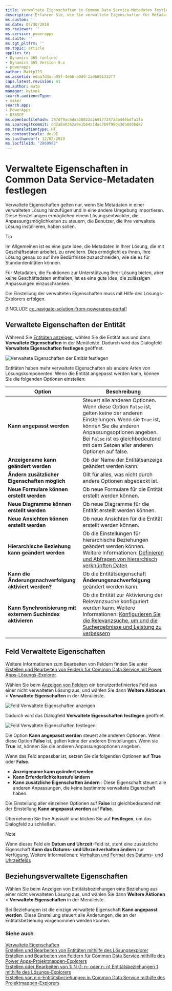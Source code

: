 ```yaml
---
title: Verwaltete Eigenschaften in Common Data Service-Metadaten festlegen | Microsoft-Dokumentation
description: Erfahren Sie, wie Sie verwaltete Eigenschaften für Metadatenelemente in einer Lösung festlegen können.
ms.custom: ''
ms.date: 05/30/2018
ms.reviewer: ''
ms.service: powerapps
ms.suite: ''
ms.tgt_pltfrm: ''
ms.topic: article
applies_to:
- Dynamics 365 (online)
- Dynamics 365 Version 9.x
- powerapps
author: Mattp123
ms.assetid: edaa7d4a-a95f-4d66-a9d9-2ad6051332f7
caps.latest.revision: 41
ms.author: matp
manager: kvivek
search.audienceType:
- maker
search.app:
- PowerApps
- D365CE
ms.openlocfilehash: 287df9ac6daa38022a269177247a5b446bdfa1fa
ms.sourcegitcommit: dd2a8a0362a8e1b64a1dac7b9f98d43da8d0bd87
ms.translationtype: HT
ms.contentlocale: de-DE
ms.lasthandoff: 12/02/2019
ms.locfileid: "2869982"
---
```

# <a name="set-managed-properties-in-common-data-service-metadata"></a>Verwaltete Eigenschaften in Common Data Service-Metadaten festlegen 

Verwaltete Eigenschaften gelten nur, wenn Sie Metadaten in einer verwalteten Lösung hinzufügen und in eine andere Umgebung importieren. Diese Einstellungen ermöglichen einem Lösungsentwickler, die Anpassungsmöglichkeiten zu steuern, die Benutzer, die ihre verwaltete Lösung installieren, haben sollen. 

> [!TIP]
> Im Allgemeinen ist es eine gute Idee, die Metadaten in Ihrer Lösung, die mit Geschäftsdaten arbeitet, zu erweitern. Dies ermöglicht es ihnen, Ihre Lösung genau so auf ihre Bedürfnisse zuzuschneiden, wie sie es für Standardentitäten können.
>
>Für Metadaten, die Funktionen zur Unterstützung Ihrer Lösung bieten, aber keine Geschäftsdaten enthalten, ist es eine gute Idee, die zulässigen Anpassungen einzuschränken.

Die Einstellung der verwalteten Eigenschaften muss mit Hilfe des Lösungs-Explorers erfolgen.

[!INCLUDE [cc_navigate-solution-from-powerapps-portal](../../includes/cc_navigate-solution-from-powerapps-portal.md)]

## <a name="entity-managed-properties"></a>Verwaltete Eigenschaften der Entität

Während Sie [Entitäten anzeigen](create-edit-entities-solution-explorer.md#view-entities), wählen Sie die Entität aus und dann **Verwaltete Eigenschaften** in der Menüleiste.  Dadurch wird das Dialogfeld **Verwaltete Eigenschaften festlegen** geöffnet.

![Verwaltete Eigenschaften der Entität festlegen](media/set-managed-properties.png)
  
Entitäten haben mehr verwaltete Eigenschaften als andere Arten von Lösungskomponenten. Wenn die Entität angepasst werden kann, können Sie die folgenden Optionen einstellen:  

|Option|Beschreibung|
|--|--|
|**Kann angepasst werden** |Steuert alle anderen Optionen. Wenn diese Option `False` ist, gelten keine der anderen Einstellungen. Wenn sie `True` ist, können Sie die anderen Anpassungsoptionen angeben. Bei `False` ist es gleichbedeutend mit dem Setzen aller anderen Optionen auf false.|
|**Anzeigename kann geändert werden**|Ob der Name der Entitätsanzeige geändert werden kann.|
|**Ändern zusätzlicher Eigenschaften möglich** |Gilt für alles, was nicht durch andere Optionen abgedeckt ist.|
|**Neue Formulare können erstellt werden**|Ob neue Formulare für die Entität erstellt werden können.|
|**Neue Diagramme können erstellt werden**|Ob neue Diagramme für die Entität erstellt werden können.|
|**Neue Ansichten können erstellt werden** |Ob neue Ansichten für die Entität erstellt werden können.|
|**Hierarchische Beziehung kann geändert werden**|Ob die Einstellungen für hierarchische Beziehungen geändert werden können. Weitere Informationen: [Definieren und Abfragen von hierarchisch verknüpften Daten](define-query-hierarchical-data.md)|
|**Kann die Änderungsnachverfolgung aktiviert werden?** |Ob die Entitätseigenschaft **Änderungsnachverfolgung** geändert werden kann.|
|**Kann Synchronisierung mit externem Suchindex aktivieren** |Ob die Entität zur Aktivierung der Relevanzsuche konfiguriert werden kann. Weitere Informationen: [Konfigurieren Sie die Relevanzsuche, um und die Suchergebnisse und Leistung zu verbessern](/dynamics365/customer-engagement/admin/configure-relevance-search-organization) |

## <a name="field-managed-properties"></a>Feld Verwaltete Eigenschaften

Weitere Informationen zum Bearbeiten von Feldern finden Sie unter [Erstellen und Bearbeiten von Feldern für Common Data Service mit Power Apps-Lösungs-Explorer](create-edit-field-solution-explorer.md).

Wählen Sie beim [Anzeigen von Feldern](create-edit-field-solution-explorer.md#view-fields) ein benutzerdefiniertes Feld aus einer nicht verwalteten Lösung aus, und wählen Sie dann **Weitere Aktionen** >  **Verwaltete Eigenschaften** in der Menüleiste.

![Feld Verwaltete Eigenschaften anzeigen](media/view-field-managed-properties-solution-explorer.png)  
  
Dadurch wird das Dialogfeld **Verwaltete Eigenschaften festlegen** geöffnet.

![Feld Verwaltete Eigenschaften festlegen](media/set-field-managed-property.png)

Die Option **Kann angepasst werden** steuert alle anderen Optionen. Wenn diese Option **False** ist, gelten keine der anderen Einstellungen. Wenn sie **True** ist, können Sie die anderen Anpassungsoptionen angeben.  
  
Wenn das Feld anpassbar ist, setzen Sie die folgenden Optionen auf **True** oder **False**.  
  
- **Anzeigename kann geändert werden**
- **Kann Erforderlichkeitsstufe ändern** 
- **Kann zusätzliche Eigenschaften ändern** : Diese Eigenschaft steuert alle anderen Anpassungen, die keine bestimmte verwaltete Eigenschaft haben.

Die Einstellung aller einzelnen Optionen auf **False** ist gleichbedeutend mit der Einstellung **Kann angepasst werden** auf **False**.  

Übernehmen Sie Ihre Auswahl und klicken Sie auf **Festlegen**, um das Dialogfeld zu schließen.

> [!NOTE]
> Wenn dieses Feld ein **Datum und Uhrzeit**-Feld ist, steht eine zusätzliche Eigenschaft **Kann das Datums- und Uhrzeitverhalten ändern** zur Verfügung. Weitere Informationen: [Verhalten und Format des Datums- und Uhrzeitfelds](behavior-format-date-time-field.md)

## <a name="relationship-managed-properties"></a>Beziehungsverwaltete Eigenschaften

Wählen Sie beim Anzeigen von Entitätsbeziehungen eine Beziehung aus einer nicht verwalteten Lösung aus, und wählen Sie dann **Weitere Aktionen** > **Verwaltete Eigenschaften** in der Menüleiste.
  
Bei Beziehungen ist die einzige verwaltete Eigenschaft **Kann angepasst werden**. Diese Einstellung steuert alle Änderungen, die an der Entitätsbeziehung vorgenommen werden können. 


### <a name="see-also"></a>Siehe auch

[Verwaltete Eigenschaften](solutions-overview.md#managed-properties)<br />
[Erstellen und Bearbeiten von Entitäten mithilfe des Lösungsexplorer](create-edit-entities-solution-explorer.md)<br />
[Erstellen und Bearbeiten von Feldern für Common Data Service mithilfe des Power Apps-Projektmappen-Explorers](create-edit-field-solution-explorer.md)<br />
[Erstellen oder Bearbeiten von 1: N (1: n- oder n: n) Entitätsbeziehungen 1 mithilfe des Lösungs-Explorers](create-edit-1n-relationships-solution-explorer.md)<br />
[Erstellen von n:n-Entitätsbeziehungen in Common Data Service mithilfe des Projektmappen-Explorers](create-edit-nn-relationships-solution-explorer.md)
